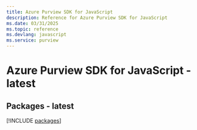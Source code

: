 ```yaml
---
title: Azure Purview SDK for JavaScript
description: Reference for Azure Purview SDK for JavaScript
ms.date: 03/31/2025
ms.topic: reference
ms.devlang: javascript
ms.service: purview
---
```

# Azure Purview SDK for JavaScript - latest
## Packages - latest
[!INCLUDE [packages](purview-index.md)]